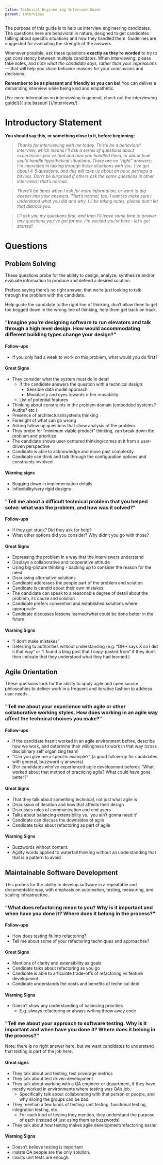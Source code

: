 ```yaml
---
title: Technical Engineering Interview Guide
parent: interviews
---
```


The purpose of this guide is to help us interview engineering candidates. The
questions here are behavioral in nature, designed to get candidates
talking about specific situations and how they handled them. Guidelines
are suggested for evaluating the strength of the answers.

Whenever possible, ask these questions **exactly as they’re worded** to
try to get consistency between multiple candidates. When interviewing,
please take notes, and *note what the candidate says, rather than your
impressions* — that will help you share behavior reasons for your
conclusions and decisions.

**Remember to be as pleasant and friendly as you can be!** You can deliver
a demanding interview while being kind and empathetic.

[For more information on interviewing in general, check out the interviewing guide]({{ site.baseurl }}/interviews/).

# Introductory Statement

**You should say this, or something close to it, before beginning:**

> *Thanks for interviewing with me today. This’ll be a behavioral interview,
which means I’ll ask a series of questions about experiences you’ve had and how
you handled them, or about how you'd handle hypothetical situations. There are
no “right” answers; I’m interested in talking through these situations with you.
I’ve got about 4-5 questions, and this will take us about an hour, perhaps a bit
less. Don’t be surprised if others ask the same questions in other interviews;
that’s normal.*

> *There’ll be times when I ask for more information, or want to dig deeper
into your answers. That’s normal, too: I want to make sure I understand what
you did and why. I’ll be taking notes, please don’t let that distract you.*

> *I’ll ask you my questions first, and then I’ll leave some time to answer
any questions you’ve got for me. I’m excited you’re here - let’s get
started!*

# Questions

## Problem Solving

These questions probe for the ability to design, analyze, synthesize and/or evaluate information
to produce and defend a desired solution.

Preface saying there’s no right answer, that we’re just looking to talk through the problem with the candidate.

Help guide the candidate to the right line of thinking, don’t allow them to get too bogged down in the wrong line of thinking, help them get back on track.

### "Imagine you’re designing software to run elevators and talk through a high level design. How would accommodating different building types change your design?"

#### Follow-ups

- If you only had a week to work on this problem, what would you do first?

#### Great Signs

- They consider what the system must do in detail
    - If the candidate answers the question with a technical design:
        - Sensible data model approach
        - Modularity and eyes towards other reusability
    - List of potential features
- Thinking about constraints in the problem domain (embedded systems? Audits? etc.)
- Presence of architectural/systems thinking
- Foresight of what can go wrong
- Asking follow up questions that show analysis of the problem
- They probe for “minimum viable product” thinking, can break down the problem and prioritize
- The candidate shows user-centered thinking/comes at it from a user-driven perspective
- Candidate is able to acknowledge and move past complexity
- Candidate can think and talk through the configuration options and constraints involved

#### Warning signs

- Bogging down in implementation details
- Inflexibility/very rigid designs

### "Tell me about a difficult technical problem that you helped solve: what was the problem, and how was it solved?"

#### Follow-ups

- If they got stuck? Did they ask for help?
- What other options did you consider? Why didn’t you go with those?

#### Great Signs

- Expressing the problem in a way that the interviewers understand
- Displays a collaborative and cooperative attitude
- Using big-picture thinking - backing up to consider the reason for the need
- Discussing alternative solutions
- Candidate addresses the people part of the problem and solution
- Candidate is candid about their own mistakes
- The candidate can speak to a reasonable degree of detail about the problem, its cause and solution
- Candidate prefers convention and established solutions where appropriate
- Candidate discusses lessons learned/what could be done better in the future

#### Warning Signs

- “I don’t make mistakes”
- Deferring to authorities without understanding (e.g. “DHH says X so I did it that way” or “I found a blog post that I copy-pasted from” if they don’t then indicate that they understood what they had learned.)

## Agile Orientation

These quetsions look for the ability to apply agile and open source philosophies to deliver work in a frequent and iterative fashion to address user needs.

### "Tell me about your experience with agile or other collaborative working styles. How does working in an agile way affect the technical choices you make?"

#### Follow-ups

- If the candidate hasn’t worked in an agile environment before, describe how we work, and determine their willingness to work in that way (cross disciplinary self organizing team)
- “Can you give me a specific example?” (a good follow-up for candidates with general, buzzword-y answers)
- (For candidates who’ve experienced agile development before): “What worked about that method of practicing agile? What could have gone better?”

#### Great Signs

- That they talk about something technical, not just what agile is
- Discussion of iteration and how that affects their design
- Discusses roles of communication and end users
- Talks about balancing extensibility vs. ‘you ain’t gonna need it’
- Candidate can discuss the downsides of agile
- Candidate talks about refactoring as part of agile

#### Warning Signs

- Buzzwords without content.
- Agility words applied to waterfall thinking without an understanding that that is a pattern to avoid

## Maintainable Software Development

This probes for the ability to develop software in a repeatable and documentable way, with emphasis on automation, testing, measuring, and scaling infrastructure.

### "What does refactoring mean to you? Why is it important and when have you done it? Where does it belong in the process?"

#### Follow-ups

- How does testing fit into refactoring?
- Tell me about some of your refactoring techniques and approaches?

#### Great Signs

- Mentions of clarity and extensibility as goals
- Candidate talks about refactoring as you go
- Candidate is able to articulate trade-offs of refactoring vs feature development
- Candidate understands the costs and benefits of technical debt

#### Warning Signs

- Doesn’t show any understanding of balancing priorities
    - E.g. always refactoring or always writing throw away code

### "Tell me about your approach to software testing. Why is it important and when have you done it? Where does it belong in the process?"

Note: there is no right answer here, but we want candidates to understand that testing is part of the job here.

#### Great signs

- They talk about unit testing, test coverage metrics
- They talk about test driven development
- They talk about working with a QA engineer or department, if they have mostly worked in environments where testing was QA’s job.
    - Specifically talk about collaborating with that person or people, and why siloing the groups can be bad.
- They mention a few kinds of testing: unit testing, functional testing, integration testing, etc.
    - For each kind of testing they mention, they understand the purpose of each (instead of just using them as buzzwords)
- They talk about how testing makes agile development/refactoring easier

#### Warning Signs

- Doesn’t believe testing is important
- Insists QA people are the only solution.
- Insists unit tests are enough.
